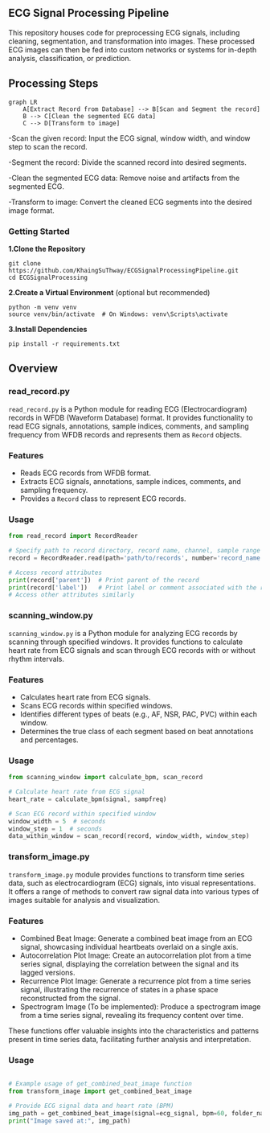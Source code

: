 ## ECG Signal Processing Pipeline

This repository houses code for preprocessing ECG signals, including cleaning, segmentation, and transformation into images. These processed ECG images can then be fed into custom networks or systems for in-depth analysis, classification, or prediction.

## Processing Steps
```mermaid
graph LR
    A[Extract Record from Database] --> B[Scan and Segment the record]
    B --> C[Clean the segmented ECG data]
    C --> D[Transform to image]
```
-Scan the given record: Input the ECG signal, window width, and window step to scan the record.

-Segment the record: Divide the scanned record into desired segments.

-Clean the segmented ECG data: Remove noise and artifacts from the segmented ECG.

-Transform to image: Convert the cleaned ECG segments into the desired image format.

### Getting Started
**1.Clone the Repository**
```
git clone https://github.com/KhaingSuThway/ECGSignalProcessingPipeline.git
cd ECGSignalProcessing

```

**2.Create a Virtual Environment** (optional but recommended)
``` 
python -m venv venv
source venv/bin/activate  # On Windows: venv\Scripts\activate
```

**3.Install Dependencies**
```
pip install -r requirements.txt
```


## Overview

### read_record.py
`read_record.py` is a Python module for reading ECG (Electrocardiogram) records in WFDB (Waveform Database) format. It provides functionality to read ECG signals, annotations, sample indices, comments, and sampling frequency from WFDB records and represents them as `Record` objects.

### Features
- Reads ECG records from WFDB format.
- Extracts ECG signals, annotations, sample indices, comments, and sampling frequency.
- Provides a `Record` class to represent ECG records.

### Usage
```python
from read_record import RecordReader

# Specify path to record directory, record name, channel, sample range
record = RecordReader.read(path='path/to/records', number='record_name', channel=0, sampfrom=0, sampto=1000)

# Access record attributes
print(record['parent'])  # Print parent of the record
print(record['label'])   # Print label or comment associated with the record
# Access other attributes similarly
```

### scanning_window.py

`scanning_window.py` is a Python module for analyzing ECG records by scanning through specified windows. It provides functions to calculate heart rate from ECG signals and scan through ECG records with or without rhythm intervals.

### Features
- Calculates heart rate from ECG signals.
- Scans ECG records within specified windows.
- Identifies different types of beats (e.g., AF, NSR, PAC, PVC) within each window.
- Determines the true class of each segment based on beat annotations and percentages.

### Usage
```python
from scanning_window import calculate_bpm, scan_record

# Calculate heart rate from ECG signal
heart_rate = calculate_bpm(signal, sampfreq)

# Scan ECG record within specified window
window_width = 5  # seconds
window_step = 1  # seconds
data_within_window = scan_record(record, window_width, window_step)
```

### transform_image.py

`transform_image.py` module provides functions to transform time series data, such as electrocardiogram (ECG) signals, into visual representations. It offers a range of methods to convert raw signal data into various types of images suitable for analysis and visualization.

### Features
- Combined Beat Image: Generate a combined beat image from an ECG signal, showcasing individual heartbeats overlaid on a single axis.
- Autocorrelation Plot Image: Create an autocorrelation plot from a time series signal, displaying the correlation between the signal and its lagged versions.
- Recurrence Plot Image: Generate a recurrence plot from a time series signal, illustrating the recurrence of states in a phase space reconstructed from the signal.
- Spectrogram Image (To be implemented): Produce a spectrogram image from a time series signal, revealing its frequency content over time.

These functions offer valuable insights into the characteristics and patterns present in time series data, facilitating further analysis and interpretation.

### Usage


```python

# Example usage of get_combined_beat_image function
from transform_image import get_combined_beat_image

# Provide ECG signal data and heart rate (BPM)
img_path = get_combined_beat_image(signal=ecg_signal, bpm=60, folder_name="images", img_name="combined_beat")
print("Image saved at:", img_path)

```